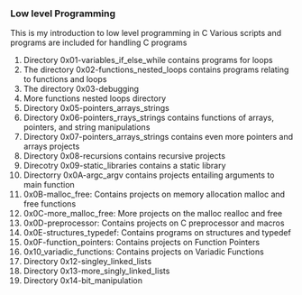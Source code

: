 ### Low level Programming
This is my introduction to low level programming in C
Various scripts and programs are included for handling C programs
1. Directory 0x01-variables_if_else_while contains programs for loops
2. The directory 0x02-functions_nested_loops contains programs relating to functions and loops
3. The directory 0x03-debugging
4. More functions nested loops directory
5. Directory 0x05-pointers_arrays_strings
6. Directory 0x06-pointers_rrays_strings contains functions of arrays, pointers, and string manipulations
7. Directory 0x07-pointers_arrays_strings contains even more pointers and arrays projects
8. Directory 0x08-recursions contains recursive projects
9. Direcotry 0x09-static_libraries contains a static library
10. Directorry 0x0A-argc_argv contains projects entailing arguments to main function
11. 0x0B-malloc_free: Contains projects on memory allocation malloc and free functions
12. 0x0C-more_malloc_free: More projects on the malloc realloc and free
12. 0x0D-preprocessor: Contains projects on C preprocessor and macros
13. 0x0E-structures_typedef: Contains programs on structures and typedef
14. 0x0F-function_pointers: Contains projects on Function Pointers
15. 0x10_variadic_functions: Contains projects on Variadic Functions 
16. Directory 0x12-singley_linked_lists
17. Directory 0x13-more_singly_linked_lists
18. Directory 0x14-bit_manipulation

